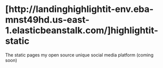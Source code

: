 <h1>[http://landinghighlightit-env.eba-mnst49hd.us-east-1.elasticbeanstalk.com/]highlightit-static</h1>
The static pages my open source unique social media platform (coming soon)
